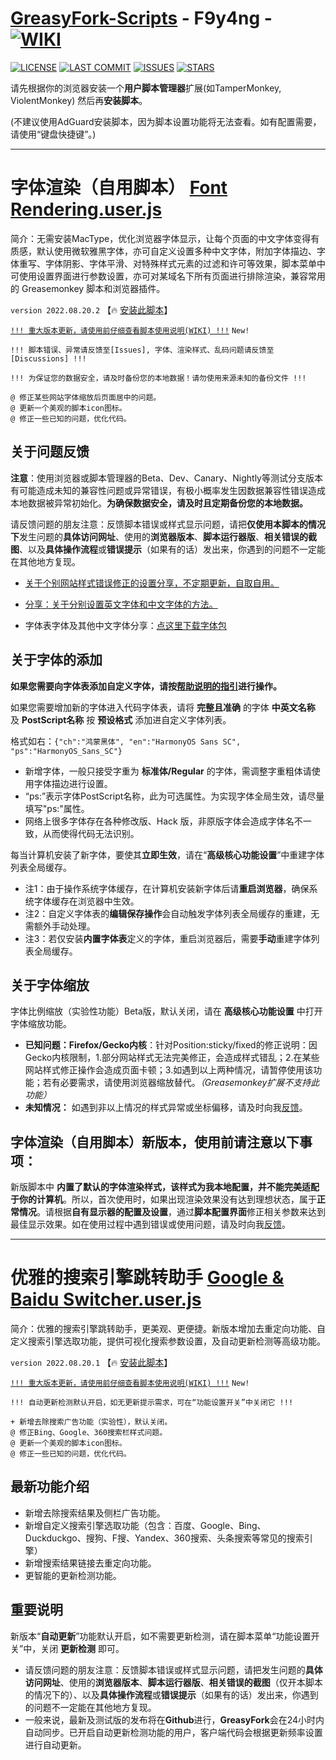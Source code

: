 # [**GreasyFork-Scripts**](https://f9y4ng.github.io/GreasyFork-Scripts/) - F9y4ng -  [![WIKI](https://img.shields.io/badge/WIKI-GREASYFORK%20SCRIPTS-brightgreen.svg?logo=github "wiki")](https://github.com/F9y4ng/GreasyFork-Scripts/wiki)

[![LICENSE](https://img.shields.io/badge/License-GPL--3.0--only-blue.svg?style=for-the-badge&logo=github "LICENSE")](https://github.com/F9y4ng/GreasyFork-Scripts/blob/master/LICENSE) [![LAST COMMIT](https://img.shields.io/github/last-commit/F9y4ng/GreasyFork-Scripts?color=blue&logo=github&style=for-the-badge "LAST COMMIT")](https://github.com/F9y4ng/GreasyFork-Scripts/commits/master) [![ISSUES](https://img.shields.io/github/issues/F9y4ng/GreasyFork-Scripts?logo=github&style=for-the-badge "ISSUES")](https://github.com/F9y4ng/GreasyFork-Scripts/issues) [![STARS](https://img.shields.io/github/stars/F9y4ng/GreasyFork-Scripts?color=brightgreen&logo=github&style=for-the-badge "STARS")](https://github.com/login?return_to=%2FF9y4ng%2FGreasyFork-Scripts)

请先根据你的浏览器安装一个**用户脚本管理器**扩展(如TamperMonkey, ViolentMonkey) 然后再**安装脚本**。

(不建议使用AdGuard安装脚本，因为脚本设置功能将无法查看。如有配置需要，请使用“键盘快捷键”。)

***

# 字体渲染（自用脚本） [**Font Rendering.user.js**](https://github.com/F9y4ng/GreasyFork-Scripts/blob/master/Font%20Rendering.user.js)
简介：无需安装MacType，优化浏览器字体显示，让每个页面的中文字体变得有质感，默认使用微软雅黑字体，亦可自定义设置多种中文字体，附加字体描边、字体重写、字体阴影、字体平滑、对特殊样式元素的过滤和许可等效果，脚本菜单中可使用设置界面进行参数设置，亦可对某域名下所有页面进行排除渲染，兼容常用的 Greasemonkey 脚本和浏览器插件。

`version 2022.08.20.2` 【🔥 [安装此脚本](https://github.com/F9y4ng/GreasyFork-Scripts/raw/master/Font%20Rendering.user.js)】

[`!!! 重大版本更新，请使用前仔细查看脚本使用说明(WIKI) !!!`](https://github.com/F9y4ng/GreasyFork-Scripts/wiki/%E5%AD%97%E4%BD%93%E6%B8%B2%E6%9F%93%EF%BC%88%E8%87%AA%E7%94%A8%E8%84%9A%E6%9C%AC%EF%BC%89) `New!`

`!!! 脚本错误、异常请反馈至[Issues], 字体、渲染样式、乱码问题请反馈至[Discussions] !!!`

`!!! 为保证您的数据安全，请及时备份您的本地数据！请勿使用来源未知的备份文件 !!!`

```text
@ 修正某些网站字体缩放后页面居中的问题。
@ 更新一个美观的脚本icon图标。
@ 修正一些已知的问题，优化代码。
```

## 关于问题反馈
**注意**：使用浏览器或脚本管理器的Beta、Dev、Canary、Nightly等测试分支版本有可能造成未知的兼容性问题或异常错误，有极小概率发生因数据兼容性错误造成本地数据被异常初始化。**为确保数据安全，请及时且定期备份您的本地数据。**

请反馈问题的朋友注意：反馈脚本错误或样式显示问题，请把**仅使用本脚本的情况下**发生问题的**具体访问网址**、使用的**浏览器版本**、**脚本运行器版**、**相关错误的截图**、以及**具体操作流程**或**错误提示**（如果有的话）发出来，你遇到的问题不一定能在其他地方复现。

* [关于个别网站样式错误修正的设置分享，不定期更新，自取自用。](https://github.com/F9y4ng/GreasyFork-Scripts/discussions/42)

* [分享：关于分别设置英文字体和中文字体的方法。](https://github.com/F9y4ng/GreasyFork-Scripts/discussions/83)

* 字体表字体及其他中文字体分享：[点这里下载字体包](https://github.com/F9y4ng/GreasyFork-Scripts/discussions/46)

## 关于字体的添加
**如果您需要向字体表添加自定义字体，请按[帮助说明的指引](https://github.com/F9y4ng/GreasyFork-Scripts/discussions/64)进行操作。**

如果您需要增加新的字体进入代码字体表，请将 **完整且准确** 的字体 **中英文名称** 及 **PostScript名称** 按 **预设格式** 添加进自定义字体列表。

格式如右：`{"ch":"鸿蒙黑体", "en":"HarmonyOS Sans SC", "ps":"HarmonyOS_Sans_SC"}`
* 新增字体，一般只接受字重为 **标准体/Regular** 的字体，需调整字重粗体请使用字体描边进行设置。
* “ps:”表示字体PostScript名称，此为可选属性。为实现字体全局生效，请尽量填写"ps:"属性。
* 网络上很多字体存在各种修改版、Hack 版，非原版字体会造成字体名不一致，从而使得代码无法识别。

每当计算机安装了新字体，要使其**立即生效**，请在“**高级核心功能设置**”中重建字体列表全局缓存。
* 注1：由于操作系统字体缓存，在计算机安装新字体后请**重启浏览器**，确保系统字体缓存在浏览器中生效。
* 注2：自定义字体表的**编辑保存操作**会自动触发字体列表全局缓存的重建，无需额外手动处理。
* 注3：若仅安装**内置字体表**定义的字体，重启浏览器后，需要**手动**重建字体列表全局缓存。

## 关于字体缩放
字体比例缩放（实验性功能）Beta版，默认关闭，请在 **高级核心功能设置** 中打开字体缩放功能。
* **已知问题：Firefox/Gecko内核**：针对Position:sticky/fixed的修正说明：因Gecko内核限制，1.部分网站样式无法完美修正，会造成样式错乱；2.在某些网站样式修正操作会造成页面卡顿；3.如遇到以上两种情况，请暂停使用该功能；若有必要需求，请使用浏览器缩放替代。_（Greasemonkey扩展不支持此功能）_
* **未知情况：** 如遇到非以上情况的样式异常或坐标偏移，请及时向我[反馈](https://github.com/F9y4ng/GreasyFork-Scripts/issues)。

## 字体渲染（自用脚本）新版本，使用前请注意以下事项：
新版脚本中 **内置了默认的字体渲染样式，该样式为我本地配置，并不能完美适配于你的计算机**。所以，首次使用时，如果出现渲染效果没有达到理想状态，属于**正常情况**。请根据**自有显示器的配置及设置**，通过**脚本配置界面**修正相关参数来达到最佳显示效果。如在使用过程中遇到错误或使用问题，请及时向我[反馈](https://github.com/F9y4ng/GreasyFork-Scripts/issues)。

***

# 优雅的搜索引擎跳转助手 [**Google & Baidu Switcher.user.js**](https://github.com/F9y4ng/GreasyFork-Scripts/blob/master/Google%20%26%20Baidu%20Switcher.user.js)
简介：优雅的搜索引擎跳转助手，更美观、更便捷。新版本增加去重定向功能、自定义搜索引擎选取功能，提供可视化搜索参数设置，及自动更新检测等高级功能。

`version 2022.08.20.1` 【🔥 [安装此脚本](https://github.com/F9y4ng/GreasyFork-Scripts/raw/master/Google%20%26%20Baidu%20Switcher.user.js)】

[`!!! 重大版本更新，请使用前仔细查看脚本使用说明(WIKI) !!!`](https://github.com/F9y4ng/GreasyFork-Scripts/wiki/%E4%BC%98%E9%9B%85%E7%9A%84%E6%90%9C%E7%B4%A2%E5%BC%95%E6%93%8E%E8%B7%B3%E8%BD%AC%E5%8A%A9%E6%89%8B) `New!`

`!!! 自动更新检测默认开启，如无更新提示需求，可在“功能设置开关”中关闭它 !!!`

```text
+ 新增去除搜索广告功能（实验性），默认关闭。
@ 修正Bing、Google、360搜索栏样式问题。
@ 更新一个美观的脚本icon图标。
@ 修正一些已知的问题，优化代码。
```
## 最新功能介绍
* 新增去除搜索结果及侧栏广告功能。
* 新增自定义搜索引擎选取功能（包含：百度、Google、Bing、Duckduckgo、搜狗、F搜、Yandex、360搜索、头条搜索等常见的搜索引擎）
* 新增搜索结果链接去重定向功能。
* 更智能的更新检测功能。

## 重要说明
新版本“**自动更新**”功能默认开启，如不需要更新检测，请在脚本菜单“功能设置开关”中，关闭 **更新检测** 即可。
* 请反馈问题的朋友注意：反馈脚本错误或样式显示问题，请把发生问题的**具体访问网址**、使用的**浏览器版本**、**脚本运行器版**、**相关错误的截图**（仅开本脚本的情况下的）、以及**具体操作流程**或**错误提示**（如果有的话）发出来，你遇到的问题不一定能在其他地方复现。
* 一般来说，最新及测试版的发布将在**Github**进行，**GreasyFork**会在24小时内自动同步。已开启自动更新检测功能的用户，客户端代码会根据更新频率设置进行自动更新。
